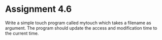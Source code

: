 # Assignment 4.6

Write a simple touch program called mytouch which takes a filename as argument. The program should update the access and modification time to the current time.
